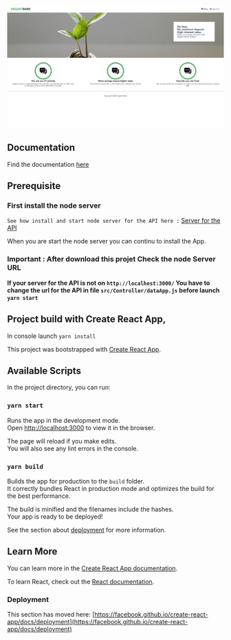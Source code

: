 ![capture](https://raw.githubusercontent.com/picfab/fabienpicard_13_15042021.github.io/master/docs/capture.png)

## Documentation

Find the documentation [here](https://picfab.github.io/fabienpicard_13_15042021.github.io/)

## Prerequisite

### First install the node server

``See how install and start node server for the API here :``
[Server for the API](https://picfab.github.io/fabienpicard_13_15042021.github.io/tutorial-Instal%20server%20API%20tutorial.html)

When you are start the node server you can continu to install the App.

### Important : After download this projet Check the node Server URL

**If your server for the API is not on `http://localhost:3000/`
You have to change the url for the API in file `src/Controller/dataApp.js` before launch `yarn start`**

## Project build with Create React App,

In console launch ``yarn install``

This project was bootstrapped with [Create React App](https://github.com/facebook/create-react-app).

## Available Scripts

In the project directory, you can run:

### `yarn start`

Runs the app in the development mode.\
Open [http://localhost:3000](http://localhost:3000) to view it in the browser.


The page will reload if you make edits.\
You will also see any lint errors in the console.

### `yarn build`

Builds the app for production to the `build` folder.\
It correctly bundles React in production mode and optimizes the build for the best performance.

The build is minified and the filenames include the hashes.\
Your app is ready to be deployed!

See the section about [deployment](https://facebook.github.io/create-react-app/docs/deployment) for more information.

## Learn More

You can learn more in the [Create React App documentation](https://facebook.github.io/create-react-app/docs/getting-started).

To learn React, check out the [React documentation](https://reactjs.org/).

### Deployment

This section has moved here: [https://facebook.github.io/create-react-app/docs/deployment](https://facebook.github.io/create-react-app/docs/deployment)
